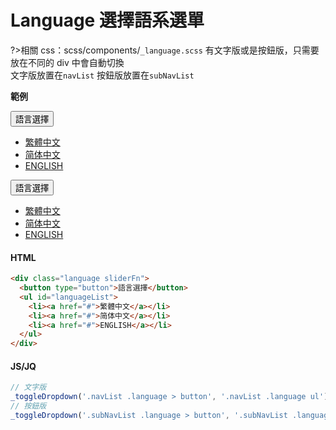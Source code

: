 # Language 選擇語系選單

?>相關 css：scss/components/`_language.scss`
有文字版或是按鈕版，只需要放在不同的 div 中會自動切換  
文字版放置在`navList`
按鈕版放置在`subNavList`

**範例**

<nav class="topNav" role="navigation" aria-label="頁首功能列">
  <div class="navList">
    <div class="language sliderFn">
      <button type="button">語言選擇</button>
                  <ul id="languageList">
                    <li><a href="#">繁體中文</a></li>
                    <li><a href="#">简体中文</a></li>
                    <li><a href="#">ENGLISH</a></li>
                  </ul>
    </div>
  </div>
  <div class="subNavList">
    <div class="language sliderFn">
      <button type="button">語言選擇</button>
                  <ul id="languageList">
                    <li><a href="#">繁體中文</a></li>
                    <li><a href="#">简体中文</a></li>
                    <li><a href="#">ENGLISH</a></li>
                  </ul>
    </div>
  </div>
</nav>
<!-- tabs:start -->

#### **HTML**

```html
<div class="language sliderFn">
  <button type="button">語言選擇</button>
  <ul id="languageList">
    <li><a href="#">繁體中文</a></li>
    <li><a href="#">简体中文</a></li>
    <li><a href="#">ENGLISH</a></li>
  </ul>
</div>
```

#### **JS/JQ**

```javascript
// 文字版
_toggleDropdown('.navList .language > button', '.navList .language ul'); //語系開關切換
// 按鈕版
_toggleDropdown('.subNavList .language > button', '.subNavList .language ul'); //語系開關切換
```

<!-- tabs:end -->

<script>
  _toggleDropdown('.navList .language > button', '.navList .language ul'); //語系開關切換
  _toggleDropdown('.subNavList .language > button', '.subNavList .language ul'); //語系開關切換
</script>
